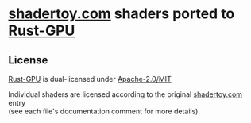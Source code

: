 # [shadertoy.com] shaders ported to [Rust-GPU]

## License

[Rust-GPU] is dual-licensed under [Apache-2.0/MIT](https://github.com/EmbarkStudios/rust-gpu/#license)

Individual shaders are licensed according to the original [shadertoy.com] entry  
(see each file's documentation comment for more details).

[shadertoy.com]: https://shadertoy.com
[Rust-GPU]: https://github.com/EmbarkStudios/rust-gpu
